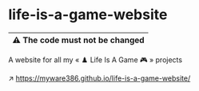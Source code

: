 # life-is-a-game-website

|:warning: The code must not be changed
|--------

A website for all my « ♟️ Life Is A Game 🎮 » projects 

↗️ https://myware386.github.io/life-is-a-game-website/
